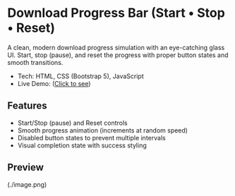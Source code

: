 # Download Progress Bar (Start • Stop • Reset)

A clean, modern download progress simulation with an eye-catching glass UI. Start, stop (pause), and reset the progress with proper button states and smooth transitions.

- Tech: HTML, CSS (Bootstrap 5), JavaScript
- Live Demo: ([Click to see](https://eclectic-croquembouche-b05e50.netlify.app/))

## Features

- Start/Stop (pause) and Reset controls
- Smooth progress animation (increments at random speed)
- Disabled button states to prevent multiple intervals
- Visual completion state with success styling

## Preview

(./image.png)
